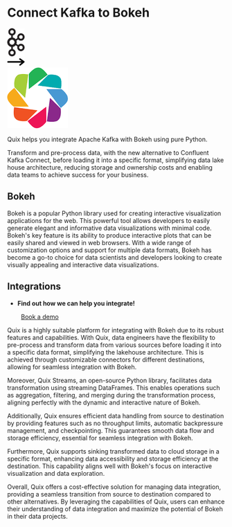 # Connect Kafka to Bokeh

<div class="connect-images cards blog-grid-card" markdown>
<div>
<img src="../images/kafka_logo.png" width="40px" />
</div>
<div>
<img src="../images/arrow.svg" width="40px" />
</div>
<div>
<img src="./images/bokeh_1.jpg" />
</div>
</div>

Quix helps you integrate Apache Kafka with Bokeh using pure Python.

Transform and pre-process data, with the new alternative to Confluent Kafka Connect, before loading it into a specific format, simplifying data lake house architecture, reducing storage and ownership costs and enabling data teams to achieve success for your business.

## Bokeh

Bokeh is a popular Python library used for creating interactive visualization applications for the web. This powerful tool allows developers to easily generate elegant and informative data visualizations with minimal code. Bokeh's key feature is its ability to produce interactive plots that can be easily shared and viewed in web browsers. With a wide range of customization options and support for multiple data formats, Bokeh has become a go-to choice for data scientists and developers looking to create visually appealing and interactive data visualizations.

## Integrations

<div class="grid cards" markdown>

- __Find out how we can help you integrate!__

    <a class="md-button md-button--primary" href="https://quix.io/book-a-demo" target="_blank" style="margin:.5rem;">Book a demo</a>

</div>


Quix is a highly suitable platform for integrating with Bokeh due to its robust features and capabilities. With Quix, data engineers have the flexibility to pre-process and transform data from various sources before loading it into a specific data format, simplifying the lakehouse architecture. This is achieved through customizable connectors for different destinations, allowing for seamless integration with Bokeh.

Moreover, Quix Streams, an open-source Python library, facilitates data transformation using streaming DataFrames. This enables operations such as aggregation, filtering, and merging during the transformation process, aligning perfectly with the dynamic and interactive nature of Bokeh.

Additionally, Quix ensures efficient data handling from source to destination by providing features such as no throughput limits, automatic backpressure management, and checkpointing. This guarantees smooth data flow and storage efficiency, essential for seamless integration with Bokeh.

Furthermore, Quix supports sinking transformed data to cloud storage in a specific format, enhancing data accessibility and storage efficiency at the destination. This capability aligns well with Bokeh's focus on interactive visualization and data exploration.

Overall, Quix offers a cost-effective solution for managing data integration, providing a seamless transition from source to destination compared to other alternatives. By leveraging the capabilities of Quix, users can enhance their understanding of data integration and maximize the potential of Bokeh in their data projects.

